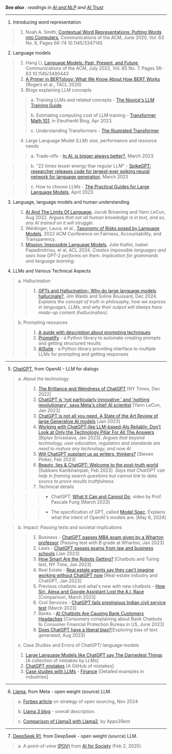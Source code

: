 <em> **See also** : 
readings in [AI and NLP](https://github.com/biplav-s/course-tai-s25/blob/main/reading-list/Readme-LLMs.md) and [AI Trust](https://github.com/biplav-s/course-tai-s25/blob/main/reading-list/Readme-Trust.md) </em>

---

1. Introducing word representation 
> 1. Noah A. Smith, [Contextual Word Representations: Putting Words into Computers](https://cacm.acm.org/magazines/2020/6/245162-contextual-word-representations/fulltext), Communications of the ACM, June 2020, Vol. 63 No. 6, Pages 66-74
10.1145/3347145 


2. Language models
> 1. Hang Li, [Language Models: Past, Present, and Future](https://cacm.acm.org/magazines/2022/7/262080-language-models/fulltext), Communications of the ACM, July 2022, Vol. 65 No. 7, Pages 56-63
10.1145/3490443
> 2. [A Primer in BERTology: What We Know About How BERT Works](https://aclanthology.org/2020.tacl-1.54) (Rogers et al., TACL 2020)
> 3. Blogs explaining LLM concepts
> > a. Training LLMs and related concepts - [The Novice's LLM Training Guide](https://rentry.org/llm-training).
> > 
> > b. Estimating computing cost of LLM training - [Transformer Math 101](https://blog.eleuther.ai/transformer-math/), in EleutherAI Blog, Apr 2023.
> > 
> > c. Understanding Transformers - [The Illustrated Transformer](http://jalammar.github.io/illustrated-transformer/)
> > 
> 4. Large Language Model (LLM) size, performance and resource needs 
> > a. Trade-offs - [In AI, is bigger always better?](https://www.nature.com/articles/d41586-023-00641-w), March 2023.

> > b. "22 times lesser energy thar regular LLM"  - [SpikeGPT: researcher releases code for largest-ever spiking neural network for language generation](https://news.ucsc.edu/2023/03/eshraghian-spikegpt.html), March 2023

> > c. How  to choose LLMs - [The Practical Guides for Large Language Models](https://github.com/Mooler0410/LLMsPracticalGuide), April 2023


3. Language, language models and human understanding
> 1. [AI And The Limits Of Language](https://www.noemamag.com/ai-and-the-limits-of-language/),  Jacob Browning and Yann LeCun, Aug 2022. _Argues that not all human knowledge is in text, and so, any AI trained on it will struggle_.
> 2. Weidinger, Laura, et al., [Taxonomy of Risks posed by Language Models](https://dl.acm.org/doi/10.1145/3531146.3533088), 2022 ACM Conference on Fairness, Accountability, and Transparency.
> 3. [Mission: Impossible Language Models](https://aclanthology.org/2024.acl-long.787/), Julie Kallini, Isabel Papadimitriou, et al, ACL 2024. _Creates impossible languages and sees how GPT-2 performs on them. Implication for grammards and language learning._


4. LLMs and Various Technical Aspects
> a. Hallucination
> > 1. [GPTs and Hallucination- Why do large language models hallucinate?](https://cacm.acm.org/practice/gpts-and-hallucination/),  Jim Waldo and Soline Boussard, Dec 2024. _Explains the concept of truth in philosophy, how we express in languages, LLMs, and why their output will always have made-up content (hallucination)_.

> b. Prompting resources
> > 1. [A guide with description about prompting techniques](https://www.promptingguide.ai/introduction)
> > 2. [Promptify](https://github.com/promptslab/Promptify) - a Python library to automate creating prompts and getting structured results
> > 3. [AISuite](https://github.com/andrewyng/aisuite) - a Python library providing interface to multiple LLMs for prompting and getting responses
   
---

5. [ChatGPT](https://openai.com/blog/chatgpt/), from OpenAI - LLM for dialogs
>  a. About the technology
>  > 1. [The Brilliance and Weirdness of ChatGPT](https://www.nytimes.com/2022/12/05/technology/chatgpt-ai-twitter.html) [NY Times, Dec 2022]
 > > 2. [ChatGPT is 'not particularly innovative,' and 'nothing revolutionary', says Meta's chief AI scientist](https://www.zdnet.com/article/chatgpt-is-not-particularly-innovative-and-nothing-revolutionary-says-metas-chief-ai-scientist/) [Yann LeCun, Jan 2023]
 > > 3. [ChatGPT is not all you need. A State of the Art Review of large Generative AI models](https://arxiv.org/abs/2301.04655) [Jan 2023]
 > > 4. [Working with ChatGPT-like LLM-based-AIs Reliably: Don’t Look at Only the Technology Pillar For All The Answers](https://www.linkedin.com/pulse/working-chatgpt-like-llm-based-ais-reliably-dont-look-srivastava/) [Biplav Srivastava, Jan 2023]. _Argues that beyond technology, user education, regulation and standards are need to mature any technology, and now AI_
 > > 5. [Will ChatGPT supplant us as writers, thinkers?](https://news.harvard.edu/gazette/story/2023/02/will-chatgpt-replace-human-writers-pinker-weighs-in/) [Steven Pinker, Feb 2023]
 > > 6. [Beauty, lies & ChatGPT: Welcome to the post-truth world](https://thehill.com/opinion/technology/3861182-beauty-lies-chatgpt-welcome-to-the-post-truth-world/) [Subbaro Kambhampati, Feb 2023]. _Says that ChatGPT can help in framing search questions but cannot link to data source to prove results truthfulness._
 > > 7. Technical details
   
 > > > * ChatGPT: [What It Can and Cannot Do](https://www.youtube.com/watch?v=ORoTJZcLXek), video by Prof. Pascale Fung [March 2023]

 > > > * The specification of GPT, called [Model Spec](https://openai.com/index/introducing-the-model-spec/). Explains what the intent of OpenAI's models are. [May 8, 2024]

 > b. Impact: Passing tests and societal implications
 > > 1. Business - [ChatGPT passes MBA exam given by a Wharton professor](https://www.nbcnews.com/tech/tech-news/chatgpt-passes-mba-exam-wharton-professor-rcna67036) [Passing test with B grade at Wharton, Jan 2023]
 > > 2. Laws - [ChatGPT passes exams from law and business schools](https://www.cnn.com/2023/01/26/tech/chatgpt-passes-exams/index.html) [Jan 2023]
 > > 3.  [How Smart Are the Robots Getting?](https://www.nytimes.com/2023/01/20/technology/chatbots-turing-test.html) [Chatbots and Turing test, NY Time, Jan 2023]
 > > 4. Real Estate - [Real estate agents say they can’t imagine working without ChatGPT now](https://www.cnn.com/2023/01/28/tech/chatgpt-real-estate/index.html)  [Real-estate industry and ChatGPT, Jan 2023]
 > > 5. Previous chatbots and what's new with new chatbots - [How Siri, Alexa and Google Assistant Lost the A.I. Race](https://www.nytimes.com/2023/03/15/technology/siri-alexa-google-assistant-artificial-intelligence.html) [Comparison, March 2023]
 > > 6. Civil Services - [ChatGPT fails prestigious Indian civil service test](https://www.globalgovernmentforum.com/chatgpt-fails-prestigious-indian-civil-service-test-us-works-to-streamline-citizen-experience-policy-delivery-news-in-brief/) [March 2023]
 > > 7. Banks - [AI Chatbots Are Causing Bank Customers Headaches](https://www.cnet.com/personal-finance/ai-chatbots-are-causing-bank-customers-headaches/) [Consumers complaining about Bank Chatbots to Consumer Financial Protection Bureau in US, June 2023]
 > > 8. [Does ChatGPT have a liberal bias?](https://www.aisnakeoil.com/p/does-chatgpt-have-a-liberal-bias)[Exploring bias of text generated, Aug 2023]

 > c. Case Studies and Errors of ChatGPT/ language models
 > 1. [Large Language Models like ChatGPT say The Darnedest Things](https://garymarcus.substack.com/p/large-language-models-like-chatgpt) [A collection of mistakes by LLMs]
 > 2. [ChatGPT mistakes](https://github.com/giuven95/chatgpt-failure) [A GitHub of mistakes]
 > 3. [Case studies with LLMs](https://github.com/ai4society/LLM-CaseStudies) - [Finance](https://github.com/ai4society/LLM-CaseStudies/tree/main/Finance)  [Detailed examples in industries]

---

6. [Llama](https://www.llama.com/), from Meta - open weight (source) LLM. 
 > a. [Forbes article](https://finance.yahoo.com/news/mark-zuckerberg-went-meta-major-103000635.html) on strategy of open sourcing, Nov 2024
 > 
 > b. [Llama 3 blog](https://ai.meta.com/blog/meta-llama-3/) - overall description.
 > 
 > c. [Comparison of Llama3 with Llama2](https://www.apps4rent.com/blog/llama-3-vs-llama-2/), by Apps2Rent

---
7. [DeepSeek R1](https://www.deepseek.com/), from DeepSeek - open weight (source) LLM. 
 > a. A point-of-view [(POV)](https://drive.google.com/file/d/1ErR1xT7ftvmHiUyYrdUbjyd4qCK_FxKX/view?usp=sharing) from [AI for Society](https://ai4society.github.io/) (Feb 2, 2025). 

